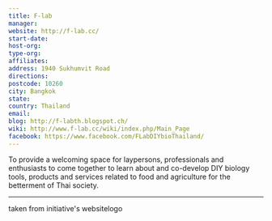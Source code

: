 ```yaml
---
title: F-lab
manager: 
website: http://f-lab.cc/
start-date: 
host-org: 
type-org: 
affiliates: 
address: 1940 Sukhumvit Road
directions: 
postcode: 10260
city: Bangkok
state: 
country: Thailand
email: 
blog: http://f-labth.blogspot.ch/
wiki: http://www.f-lab.cc/wiki/index.php/Main_Page
facebook: https://www.facebook.com/FLabDIYbioThailand/
---
```


To provide a welcoming space for laypersons, professionals and enthusiasts to come together to learn about and co-develop DIY biology tools, products and services related to food and agriculture for the betterment of Thai society.

---
taken from initiative's websitelogo
